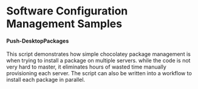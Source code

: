 # Software Configuration Management Samples

#### Push-DesktopPackages

This script demonstrates how simple chocolatey package management is when trying to install a package on multiple servers.
while the code is not very hard to master, it eliminates hours of wasted time manually provisioning each server.  The
script can also be written into a workflow to install each package in parallel.
